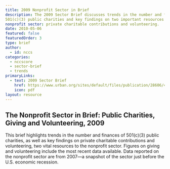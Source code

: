 ```yaml
---
title: 2009 Nonprofit Sector in Brief
description: The 2009 Sector Brief discusses trends in the number and finances of 
501(c)(3) public charities and key findings on two important resources for the
nonprofit sector: private charitable contributions and volunteering. 
date: 2010-05-06
featured: false
featuredOrder: 3
type: brief
author:
  - id: nccs
categories:
  - nccscore
  - sector-brief
  - trends
primaryLinks:
  - text: 2009 Sector Brief
    href: https://www.urban.org/sites/default/files/publication/28606/412085-The-Nonprofit-Sector-in-Brief.PDF
    icon: pdf
layout: resource
---
```



## The Nonprofit Sector in Brief: Public Charities, Giving and Volunteering, 2009



This brief highlights trends in the number and finances of 501(c)(3) public charities, as well as key findings on private charitable contributions and volunteering, two vital resources to the nonprofit sector. Figures on giving and volunteering include the most recent data available. Data reported on the nonprofit sector are from 2007—a snapshot of the sector just before the U.S. economic recession.
